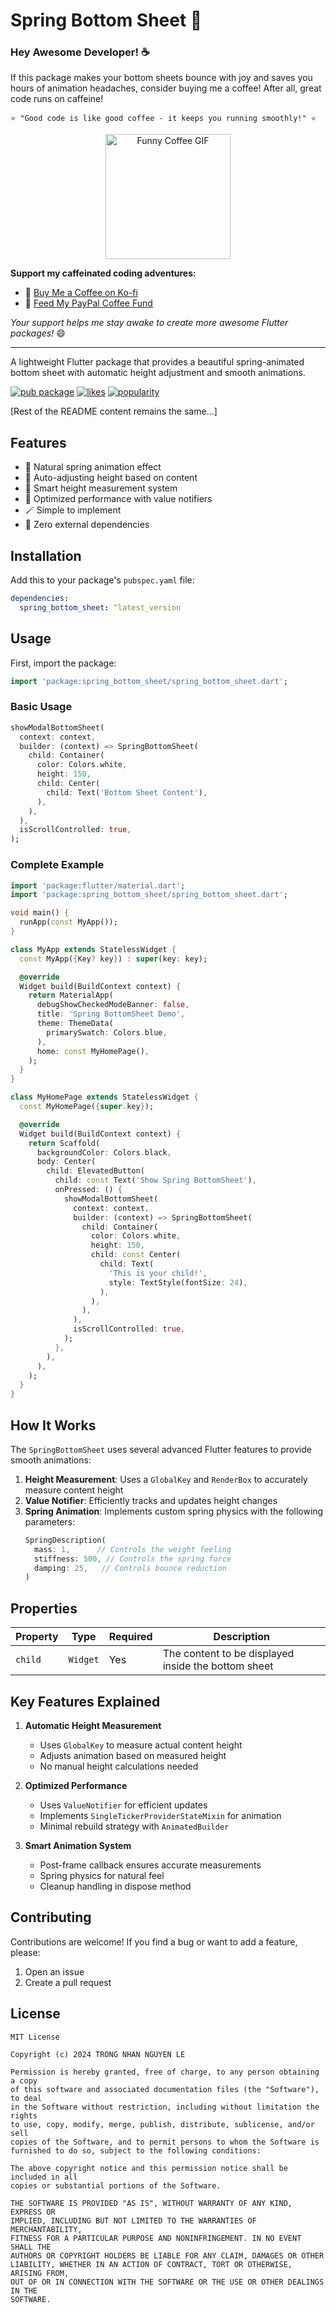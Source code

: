 # Spring Bottom Sheet 🌟

### Hey Awesome Developer! ☕️

If this package makes your bottom sheets bounce with joy and saves you hours of animation headaches, consider buying me a coffee! After all, great code runs on caffeine! 

```
⭐️ "Good code is like good coffee - it keeps you running smoothly!" ⭐️
```

<p align="center">
  <img src="https://media.giphy.com/media/3jVT4U5bilspG/giphy.gif" alt="Funny Coffee GIF" width="200">
</p>

**Support my caffeinated coding adventures:**
- 🎯 [Buy Me a Coffee on Ko-fi](https://ko-fi.com/trongnhangle) 
- 💖 [Feed My PayPal Coffee Fund](https://www.paypal.me/trongnhangle)

*Your support helps me stay awake to create more awesome Flutter packages!* 😄

---

A lightweight Flutter package that provides a beautiful spring-animated bottom sheet with automatic height adjustment and smooth animations.

[![pub package](https://img.shields.io/pub/v/spring_bottom_sheet.svg)](https://pub.dev/packages/spring_bottom_sheet)
[![likes](https://img.shields.io/pub/likes/spring_bottom_sheet)](https://pub.dev/packages/spring_bottom_sheet/score)
[![popularity](https://img.shields.io/pub/popularity/spring_bottom_sheet)](https://pub.dev/packages/spring_bottom_sheet/score)

[Rest of the README content remains the same...]

## Features

- 🎯 Natural spring animation effect
- 📏 Auto-adjusting height based on content
- 🎨 Smart height measurement system
- 🚀 Optimized performance with value notifiers
- 🪄 Simple to implement
- 🎉 Zero external dependencies

## Installation

Add this to your package's `pubspec.yaml` file:

```yaml
dependencies:
  spring_bottom_sheet: ^latest_version
```

## Usage

First, import the package:

```dart
import 'package:spring_bottom_sheet/spring_bottom_sheet.dart';
```

### Basic Usage

```dart
showModalBottomSheet(
  context: context,
  builder: (context) => SpringBottomSheet(
    child: Container(
      color: Colors.white,
      height: 150,
      child: Center(
        child: Text('Bottom Sheet Content'),
      ),
    ),
  ),
  isScrollControlled: true,
);
```

### Complete Example

```dart
import 'package:flutter/material.dart';
import 'package:spring_bottom_sheet/spring_bottom_sheet.dart';

void main() {
  runApp(const MyApp());
}

class MyApp extends StatelessWidget {
  const MyApp({Key? key}) : super(key: key);

  @override
  Widget build(BuildContext context) {
    return MaterialApp(
      debugShowCheckedModeBanner: false,
      title: 'Spring BottomSheet Demo',
      theme: ThemeData(
        primarySwatch: Colors.blue,
      ),
      home: const MyHomePage(),
    );
  }
}

class MyHomePage extends StatelessWidget {
  const MyHomePage({super.key});

  @override
  Widget build(BuildContext context) {
    return Scaffold(
      backgroundColor: Colors.black,
      body: Center(
        child: ElevatedButton(
          child: const Text('Show Spring BottomSheet'),
          onPressed: () {
            showModalBottomSheet(
              context: context,
              builder: (context) => SpringBottomSheet(
                child: Container(
                  color: Colors.white,
                  height: 150,
                  child: const Center(
                    child: Text(
                      'This is your child!',
                      style: TextStyle(fontSize: 24),
                    ),
                  ),
                ),
              ),
              isScrollControlled: true,
            );
          },
        ),
      ),
    );
  }
}
```

## How It Works

The `SpringBottomSheet` uses several advanced Flutter features to provide smooth animations:

1. **Height Measurement**: Uses a `GlobalKey` and `RenderBox` to accurately measure content height
2. **Value Notifier**: Efficiently tracks and updates height changes
3. **Spring Animation**: Implements custom spring physics with the following parameters:
   ```dart
   SpringDescription(
     mass: 1,      // Controls the weight feeling
     stiffness: 500, // Controls the spring force
     damping: 25,   // Controls bounce reduction
   )
   ```

## Properties

| Property | Type | Required | Description |
|----------|------|----------|-------------|
| `child` | `Widget` | Yes | The content to be displayed inside the bottom sheet |

## Key Features Explained

1. **Automatic Height Measurement**
   - Uses `GlobalKey` to measure actual content height
   - Adjusts animation based on measured height
   - No manual height calculations needed

2. **Optimized Performance**
   - Uses `ValueNotifier` for efficient updates
   - Implements `SingleTickerProviderStateMixin` for animation
   - Minimal rebuild strategy with `AnimatedBuilder`

3. **Smart Animation System**
   - Post-frame callback ensures accurate measurements
   - Spring physics for natural feel
   - Cleanup handling in dispose method

## Contributing

Contributions are welcome! If you find a bug or want to add a feature, please:
1. Open an issue
2. Create a pull request

## License

```
MIT License

Copyright (c) 2024 TRONG NHAN NGUYEN LE

Permission is hereby granted, free of charge, to any person obtaining a copy
of this software and associated documentation files (the "Software"), to deal
in the Software without restriction, including without limitation the rights
to use, copy, modify, merge, publish, distribute, sublicense, and/or sell
copies of the Software, and to permit persons to whom the Software is
furnished to do so, subject to the following conditions:

The above copyright notice and this permission notice shall be included in all
copies or substantial portions of the Software.

THE SOFTWARE IS PROVIDED "AS IS", WITHOUT WARRANTY OF ANY KIND, EXPRESS OR
IMPLIED, INCLUDING BUT NOT LIMITED TO THE WARRANTIES OF MERCHANTABILITY,
FITNESS FOR A PARTICULAR PURPOSE AND NONINFRINGEMENT. IN NO EVENT SHALL THE
AUTHORS OR COPYRIGHT HOLDERS BE LIABLE FOR ANY CLAIM, DAMAGES OR OTHER
LIABILITY, WHETHER IN AN ACTION OF CONTRACT, TORT OR OTHERWISE, ARISING FROM,
OUT OF OR IN CONNECTION WITH THE SOFTWARE OR THE USE OR OTHER DEALINGS IN THE
SOFTWARE.
```